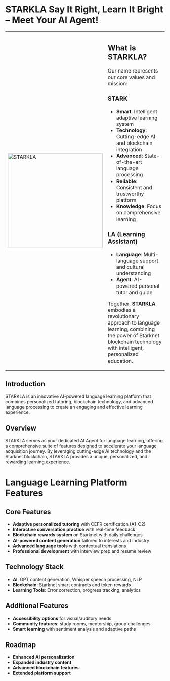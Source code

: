 # STARKLA Say It Right, Learn It Bright – Meet Your AI Agent!

<table>
  <tr>
    <td>
      <img src="https://github.com/STARKLAOrg/Frontend/blob/main/src/assets/photo_2025-01-07_22-19-24.jpg" alt="STARKLA" width="300">
    </td>
    <td>
      <h2>What is STARKLA?</h2>
      <p>Our name represents our core values and mission:</p>
      <h3>STARK</h3>
      <ul>
        <li><strong>Smart</strong>: Intelligent adaptive learning system</li>
        <li><strong>Technology</strong>: Cutting-edge AI and blockchain integration</li>
        <li><strong>Advanced</strong>: State-of-the-art language processing</li>
        <li><strong>Reliable</strong>: Consistent and trustworthy platform</li>
        <li><strong>Knowledge</strong>: Focus on comprehensive learning</li>
      </ul>
      <h3>LA (Learning Assistant)</h3>
      <ul>
        <li><strong>Language</strong>: Multi-language support and cultural understanding</li>
        <li><strong>Agent</strong>: AI-powered personal tutor and guide</li>
      </ul>
      <p>Together, <strong>STARKLA</strong> embodies a revolutionary approach to language learning, combining the power of Starknet blockchain technology with intelligent, personalized education.</p>
    </td>
  </tr>
</table>




## Introduction  
STARKLA is an innovative AI-powered language learning platform that combines personalized tutoring, blockchain technology, and advanced language processing to create an engaging and effective learning experience.

## Overview  
STARKLA serves as your dedicated AI Agent for language learning, offering a comprehensive suite of features designed to accelerate your language acquisition journey. By leveraging cutting-edge AI technology and the Starknet blockchain, STARKLA provides a unique, personalized, and rewarding learning experience.
# Language Learning Platform Features

## Core Features
- **Adaptive personalized tutoring** with CEFR certification (A1-C2)
- **Interactive conversation practice** with real-time feedback
- **Blockchain rewards system** on Starknet with daily challenges
- **AI-powered content generation** tailored to interests and industry
- **Advanced language tools** with contextual translations
- **Professional development** with interview prep and resume review

## Technology Stack
- **AI**: GPT content generation, Whisper speech processing, NLP
- **Blockchain**: Starknet smart contracts and token rewards
- **Learning Tools**: Error correction, progress tracking, analytics

## Additional Features
- **Accessibility options** for visual/auditory needs
- **Community features**: study rooms, mentorship, group challenges
- **Smart learning** with sentiment analysis and adaptive paths

## Roadmap
- **Enhanced AI personalization**
- **Expanded industry content**
- **Advanced blockchain features**
- **Extended platform support**
